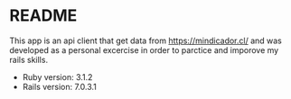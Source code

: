 # README

This app is an api client that get data from https://mindicador.cl/ and was developed as a personal excercise in order to parctice and imporove my rails skills.

- Ruby version: 3.1.2
- Rails version: 7.0.3.1
